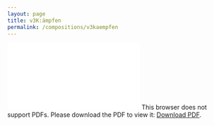 ```yaml
---
layout: page
title: v3K:ämpfen
permalink: /compositions/v3kaempfen
---
```

<object data="{{ site.baseurl }}/assets/downloads/v3kaempfen.pdf" type="application/pdf" width="100%" height="700px">
    <embed src="{{ site.baseurl }}/assets/downloads/v3kaempfen.pdf">
        This browser does not support PDFs. Please download the PDF to view it: <a href="{{ site.baseurl }}/assets/downloads/v3kaempfen.pdf">Download PDF</a>.</p>
    </embed>
</object>